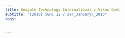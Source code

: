 ```yaml
---
title: Seagate Technology International v Vikas Goel 
subtitle: "[2016] SGHC 12 / 29\_January\_2016"
tags:


---
```


